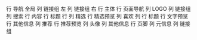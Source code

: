 行 导航 全局
    列 链接组 左
    列 链接组 右
行 主体
    行 页面导航
        列 LOGO
        列 链接组
        列 搜索
    行 内容 
        行 标题
        行
           列 精选 
                行 精选预览
                    列 喜欢
                    列
                        行 标题
                        行 文字预览
                        行 其他信息
           列 推荐 
                行 推荐预览
                    列 头像
                    列 其他信息
行 页脚
    列 元信息
    列 链接组
